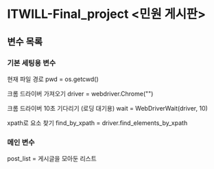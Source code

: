 # ITWILL-Final_project <민원 게시판>


## 변수 목록
### 기본 세팅용 변수

현재 파일 경로
pwd = os.getcwd()

크롬 드라이버 가져오기
driver = webdriver.Chrome("")

크롬 드라이버 10초 기다리기 (로딩 대기용)
wait = WebDriverWait(driver, 10) 

xpath로 요소 찾기
find_by_xpath = driver.find_elements_by_xpath



### 메인 변수
post_list = 게시글을 모아둔 리스트
